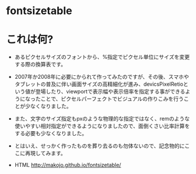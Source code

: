 fontsizetable
=============

# これは何?

* あるピクセルサイズのフォントから、%指定でピクセル単位にサイズを変更する際の換算表です。
* 2007年か2008年に必要にかられて作ってみたのですが、その後、スマホやタブレットの普及に伴い画面サイズの高精細化が進み、devicsPixelRetioという値が登場したり、viewportで表示幅や表示倍率を指定する事ができるようになったことで、ピクセルパーフェクトでビジュアルの作りこみを行うことが少なくなりました。
* また、文字のサイズ指定もpxのような物理的な指定ではなく、remのような使いやすい相対指定ができるようになりましたので、面倒くさい比率計算をする必要も少なくなりました。
* とはいえ、せっかく作ったものを葬り去るのも勿体ないので、記念物的にここに再現してみます。

* HTML http://makojo.github.io/fontsizetable/
